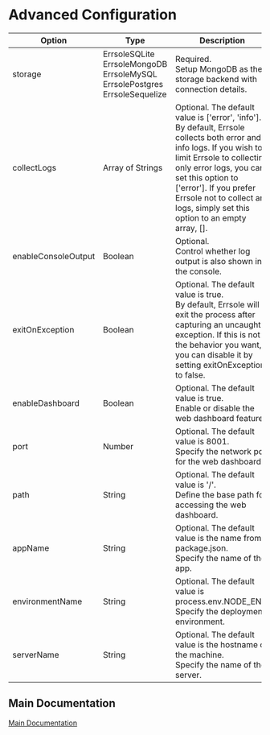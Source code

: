 # Advanced Configuration

| **Option**          	| **Type**                                                                                	| **Description**                                                                                                                                                                                                                                                                                            	|
|---------------------	|-----------------------------------------------------------------------------------------	|------------------------------------------------------------------------------------------------------------------------------------------------------------------------------------------------------------------------------------------------------------------------------------------------------------	|
| storage             	| ErrsoleSQLite<br>ErrsoleMongoDB<br>ErrsoleMySQL<br>ErrsolePostgres<br>ErrsoleSequelize  	| Required.<br>Setup MongoDB as the storage backend with connection details.                                                                                                                                                                                                                                 	|
| collectLogs         	| Array of Strings                                                                        	| Optional. The default value is ['error', 'info'].<br>By default, Errsole collects both error and info logs. If you wish to limit Errsole to collecting only error logs, you can set this option to ['error']. If you prefer Errsole not to collect any logs, simply set this option to an empty array, []. 	|
| enableConsoleOutput 	| Boolean                                                                                 	| Optional.<br>Control whether log output is also shown in the console.                                                                                                                                                                                                                                      	|
| exitOnException     	| Boolean                                                                                 	| Optional. The default value is true.<br>By default, Errsole will exit the process after capturing an uncaught exception. If this is not the behavior you want, you can disable it by setting exitOnException to false.                                                                                     	|
| enableDashboard     	| Boolean                                                                                 	| Optional. The default value is true.<br>Enable or disable the web dashboard feature.                                                                                                                                                                                                                       	|
| port                	| Number                                                                                  	| Optional. The default value is 8001.<br>Specify the network port for the web dashboard.                                                                                                                                                                                                                    	|
| path                	| String                                                                                  	| Optional. The default value is '/'.<br>Define the base path for accessing the web dashboard.                                                                                                                                                                                                               	|
| appName             	| String                                                                                  	| Optional. The default value is the name from package.json.<br>Specify the name of the app.                                                                                                                                                                                                                 	|
| environmentName     	| String                                                                                  	| Optional. The default value is process.env.NODE_ENV.<br>Specify the deployment environment.                                                                                                                                                                                                                	|
| serverName          	| String                                                                                  	| Optional. The default value is the hostname of the machine.<br>Specify the name of the server.                                                                                                                                                                                                             	|

## Main Documentation

[Main Documentation](/README.md)